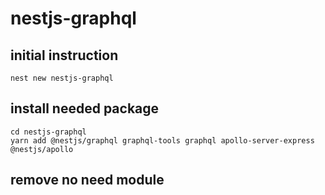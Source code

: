 # nestjs-graphql

## initial instruction

```shell
nest new nestjs-graphql
```

## install needed package

```shell
cd nestjs-graphql
yarn add @nestjs/graphql graphql-tools graphql apollo-server-express @nestjs/apollo
```

## remove no need module

